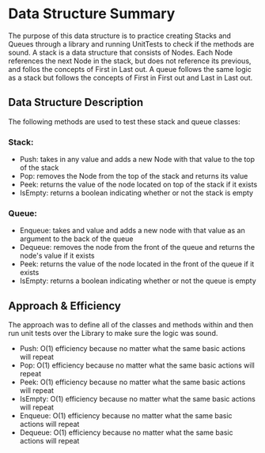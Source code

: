 # Data Structure Summary
The purpose of this data structure is to practice creating Stacks and Queues through a library and running UnitTests to check if the methods are sound. A stack is a data structure that consists of Nodes. Each Node references the next Node in the stack, but does not reference its previous, and follos the concepts of First in Last out. A queue follows the same logic as a stack but follows the concepts of First in First out and Last in Last out.

## Data Structure Description
The following methods are used to test these stack and queue classes:

### Stack:
- Push: takes in any value and adds a new Node with that value to the top of the stack
- Pop: removes the Node from the top of the stack and returns its value
- Peek: returns the value of the node located on top of the stack if it exists
- IsEmpty: returns a boolean indicating whether or not the stack is empty

### Queue:
- Enqueue: takes and value and adds a new node with that value as an argument to the back of the queue
- Dequeue: removes the node from the front of the queue and returns the node's value if it exists
- Peek: returns the value of the node located in the front of the queue if it exists
- IsEmpty: returns a boolean indicating whether or not the queue is empty


## Approach & Efficiency
The approach was to define all of the classes and methods within and then run unit tests over the Library to make sure the logic was sound.

- Push: O(1) efficiency because no matter what the same basic actions will repeat
- Pop: O(1) efficiency because no matter what the same basic actions will repeat
- Peek: O(1) efficiency because no matter what the same basic actions will repeat
- IsEmpty: O(1) efficiency because no matter what the same basic actions will repeat
- Enqueue: O(1) efficiency because no matter what the same basic actions will repeat
- Dequeue: O(1) efficiency because no matter what the same basic actions will repeat
